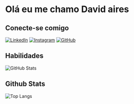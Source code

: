 # Olá eu me chamo David aires

## Conecte-se comigo
[![LinkedIn](https://img.shields.io/badge/LinkedIn-0077B5?style=for-the-badge&logo=linkedin&logoColor=white)](https://www.linkedin.com/in/david-farias-69a8b3294?lipi=urn%3Ali%3Apage%3Ad_flagship3_profile_view_base_contact_details%3BeiD9%2B0NIQWKXCoRVPIYIxw%3D%3D/)
[![Instagram](https://img.shields.io/badge/-Instagram-%23E4405F?style=for-the-badge&logo=instagram&logoColor=white)](https://www.instagram.com/Davidairess/)
[![GitHub](https://img.shields.io/badge/GitHub-100000?style=for-the-badge&logo=github&logoColor=white)](https://github.com/davidaires)
## Habilidades
![GitHub Stats](https://github-readme-stats.vercel.app/api?username=SEUUSERNAME&theme=transparent&bg_color=000&border_color=30A3DC&show_icons=true&icon_color=30A3DC&title_color=E94D5F&text_color=FFF)

## Github Stats
![Top Langs](https://github-readme-stats-git-masterrstaa-rickstaa.vercel.app/api/top-langs/?username=davidaires&bg_color=000&border_color=30A3DC&title_color=E94D5F&text_color=FFF)
